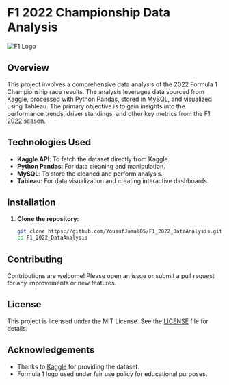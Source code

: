 # F1 2022 Championship Data Analysis

![F1 Logo](https://upload.wikimedia.org/wikipedia/commons/thumb/3/33/F1.svg/500px-F1.svg.png)

## Overview

This project involves a comprehensive data analysis of the 2022 Formula 1 Championship race results. The analysis leverages data sourced from Kaggle, processed with Python Pandas, stored in MySQL, and visualized using Tableau. The primary objective is to gain insights into the performance trends, driver standings, and other key metrics from the F1 2022 season.

## Technologies Used

- **Kaggle API**: To fetch the dataset directly from Kaggle.
- **Python Pandas**: For data cleaning and manipulation.
- **MySQL**: To store the cleaned and perform analysis.
- **Tableau**: For data visualization and creating interactive dashboards.

## Installation

1. **Clone the repository:**

    ```bash
    git clone https://github.com/YousufJamal05/F1_2022_DataAnalysis.git
    cd F1_2022_DataAnalysis
    ```

## Contributing

Contributions are welcome! Please open an issue or submit a pull request for any improvements or new features.

## License

This project is licensed under the MIT License. See the [LICENSE](LICENSE) file for details.

## Acknowledgements

- Thanks to [Kaggle](https://www.kaggle.com/) for providing the dataset.
- Formula 1 logo used under fair use policy for educational purposes.
